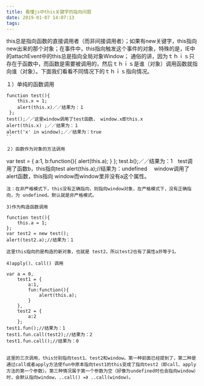 ```yaml
---
title: 看懂js中this关键字的指向问题
date: 2019-01-07 14:07:13
tags:
---
```

this总是指向函数的直接调用者（而非间接调用者）；如果有new关键字，this指向new出来的那个对象；在事件中，this指向触发这个事件的对象，特殊的是，IE中的attachEvent中的this总是指向全局对象Window；
通俗的讲，因为ｔｈｉｓ只存在于函数中，而函数是需要被调用的，然后ｔｈｉｓ是谁（对象）调用函数就指向谁（对象）。下面我们看看不同情况下的ｔｈｉｓ指向情况。

１）单纯的函数调用
```
function test(){ 
    this.x = 1; 
    alert(this.x)／／结果为：１
 };
test();／／这里window调用了test函数， window.x即this.x
alert(this.x) ;／／结果为：１
alert('x' in window);／／结果为：true
``

２）函数作为对象的方法调用
```
var test = {
    a:1,
    b:function(){
        alert(this.a);
    }
};
test.b();／／结果为：1　test调用了函数b，this指向test
alert(this.a);//结果为：undefined　 window调用了alert函数，this指向 window而window里并没有a这个属性。
```
注：在非严格模式下，this没有正确指向，则指向window对象，在严格模式下，没有正确指向，为 undefined。默认就是非严格模式。

3)作为构造函数调用
```
    function test(){
        this.a = 1;
    };
    var test2 = new test();
    alert(test2.a);//结果为：1
```
这里this指向的是构造的新对象，也就是 test2，所以test2也有了属性a并等于1。

4)apply()、call() 调用

```
    var a = 0,
        test1 = {
            a:1,
            fun:function(){
                alert(this.a);
            }
        },
        test2 = {
            a:2
        };
    test1.fun();//结果为：1
    test1.fun.call(test2);//结果为：2
    test1.fun.call();//结果为：0
```

这里的三次调用，this分别指向test1、test2和window。第一种前面已经提到了，第二种是通过call或者apply方法使fun中原本指向test1的this变成了指向test2（即call、apply方法的第一个参数）。第三种情况属于第一个参数为空（好像为undefined时也会指向window）时，会默认指向window，..call() =》 ..call(window)。

